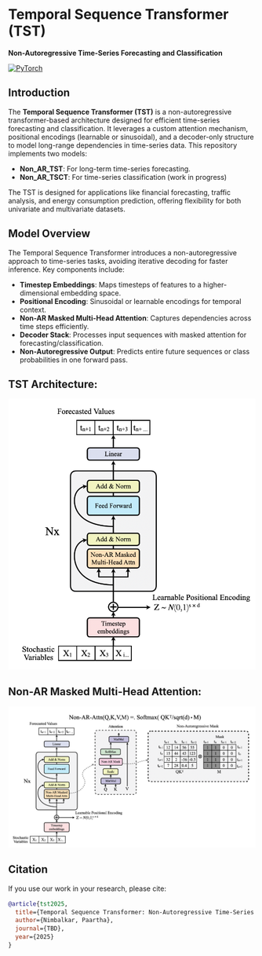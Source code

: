 # Temporal Sequence Transformer (TST)

**Non-Autoregressive Time-Series Forecasting and Classification**

[![PyTorch](https://img.shields.io/badge/PyTorch-%23EE4C2C.svg?logo=PyTorch&logoColor=white)](https://pytorch.org/)

## Introduction

The **Temporal Sequence Transformer (TST)** is a non-autoregressive transformer-based architecture designed for efficient time-series forecasting and classification. It leverages a custom attention mechanism, positional encodings (learnable or sinusoidal), and a decoder-only structure to model long-range dependencies in time-series data. This repository implements two models:

- **Non_AR_TST**: For long-term time-series forecasting.
- **Non_AR_TSCT**: For time-series classification (work in progress)

The TST is designed for applications like financial forecasting, traffic analysis, and energy consumption prediction, offering flexibility for both univariate and multivariate datasets.

## Model Overview

The Temporal Sequence Transformer introduces a non-autoregressive approach to time-series tasks, avoiding iterative decoding for faster inference. Key components include:

- **Timestep Embeddings**: Maps timesteps of features to a higher-dimensional embedding space.
- **Positional Encoding**: Sinusoidal or learnable encodings for temporal context.
- **Non-AR Masked Multi-Head Attention**: Captures dependencies across time steps efficiently.
- **Decoder Stack**: Processes input sequences with masked attention for forecasting/classification.
- **Non-Autoregressive Output**: Predicts entire future sequences or class probabilities in one forward pass.

## TST Architecture:

<img src="figures/tstarchitecture.png" alt="TST Architecture" width="600">

## Non-AR Masked Multi-Head Attention:

![TST Architecture](figures/nonarattn.png)

## Citation

If you use our work in your research, please cite:

```bibtex
@article{tst2025,
  title={Temporal Sequence Transformer: Non-Autoregressive Time-Series Forecasting and Classification},
  author={Nimbalkar, Paartha},
  journal={TBD},
  year={2025}
}
